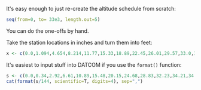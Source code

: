 It's easy enough to just re-create the altitude schedule from scratch:

```R
seq(from=0, to= 33e3, length.out=5)
```
You can do the one-offs by hand.

Take the station locations in inches and turn them into feet:

```R
x <- c(0.0,1.094,4.654,8.214,11.77,15.33,18.89,22.45,26.01,29.57,33.0,131.0)
```

It's easiest to input stuff into DATCOM if you use the `format()` function:

```R
s <- c(0.0,0.34,2.92,6.61,10.89,15.48,20.15,24.68,28.83,32.23,34.21,34.21)
cat(format(s/144, scientific=T, digits=4), sep=",")
```
